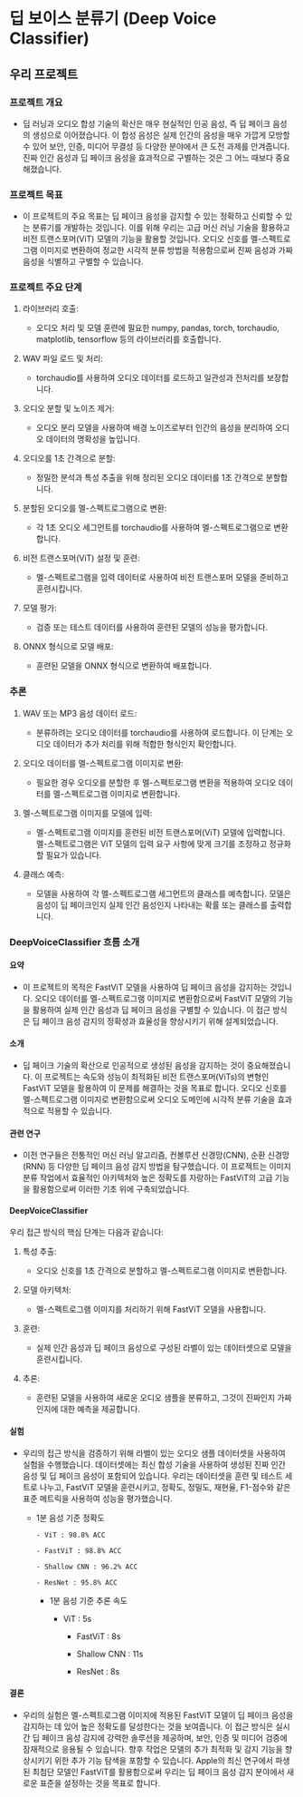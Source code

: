 # 딥 보이스 분류기 (Deep Voice Classifier)

## 우리 프로젝트

### 프로젝트 개요

- 딥 러닝과 오디오 합성 기술의 확산은 매우 현실적인 인공 음성, 즉 딥 페이크 음성의 생성으로 이어졌습니다. 이 합성 음성은 실제 인간의 음성을 매우 가깝게 모방할 수 있어 보안, 인증, 미디어 무결성 등 다양한 분야에서 큰 도전 과제를 안겨줍니다. 진짜 인간 음성과 딥 페이크 음성을 효과적으로 구별하는 것은 그 어느 때보다 중요해졌습니다.

### 프로젝트 목표

- 이 프로젝트의 주요 목표는 딥 페이크 음성을 감지할 수 있는 정확하고 신뢰할 수 있는 분류기를 개발하는 것입니다. 이를 위해 우리는 고급 머신 러닝 기술을 활용하고 비전 트랜스포머(ViT) 모델의 기능을 활용할 것입니다. 오디오 신호를 멜-스펙트로그램 이미지로 변환하여 정교한 시각적 분류 방법을 적용함으로써 진짜 음성과 가짜 음성을 식별하고 구별할 수 있습니다.

### 프로젝트 주요 단계

1. 라이브러리 호출:

    - 오디오 처리 및 모델 훈련에 필요한 numpy, pandas, torch, torchaudio, matplotlib, tensorflow 등의 라이브러리를 호출합니다.

2. WAV 파일 로드 및 처리:

    - torchaudio를 사용하여 오디오 데이터를 로드하고 일관성과 전처리를 보장합니다.

3. 오디오 분할 및 노이즈 제거:

    - 오디오 분리 모델을 사용하여 배경 노이즈로부터 인간의 음성을 분리하여 오디오 데이터의 명확성을 높입니다.

4. 오디오를 1초 간격으로 분할:

    - 정밀한 분석과 특성 추출을 위해 정리된 오디오 데이터를 1초 간격으로 분할합니다.

5. 분할된 오디오를 멜-스펙트로그램으로 변환:

    - 각 1초 오디오 세그먼트를 torchaudio를 사용하여 멜-스펙트로그램으로 변환합니다.

6. 비전 트랜스포머(ViT) 설정 및 훈련:

    - 멜-스펙트로그램을 입력 데이터로 사용하여 비전 트랜스포머 모델을 준비하고 훈련시킵니다.

7. 모델 평가:

    - 검증 또는 테스트 데이터를 사용하여 훈련된 모델의 성능을 평가합니다.

8. ONNX 형식으로 모델 배포:

    - 훈련된 모델을 ONNX 형식으로 변환하여 배포합니다.

### 추론

1. WAV 또는 MP3 음성 데이터 로드:

    - 분류하려는 오디오 데이터를 torchaudio를 사용하여 로드합니다. 이 단계는 오디오 데이터가 추가 처리를 위해 적합한 형식인지 확인합니다.

2. 오디오 데이터를 멜-스펙트로그램 이미지로 변환:

    - 필요한 경우 오디오를 분할한 후 멜-스펙트로그램 변환을 적용하여 오디오 데이터를 멜-스펙트로그램 이미지로 변환합니다.

3. 멜-스펙트로그램 이미지를 모델에 입력:

    - 멜-스펙트로그램 이미지를 훈련된 비전 트랜스포머(ViT) 모델에 입력합니다. 멜-스펙트로그램은 ViT 모델의 입력 요구 사항에 맞게 크기를 조정하고 정규화할 필요가 있습니다.

4. 클래스 예측:

    - 모델을 사용하여 각 멜-스펙트로그램 세그먼트의 클래스를 예측합니다. 모델은 음성이 딥 페이크인지 실제 인간 음성인지 나타내는 확률 또는 클래스를 출력합니다.

### DeepVoiceClassifier 흐름 소개

#### 요약

- 이 프로젝트의 목적은 FastViT 모델을 사용하여 딥 페이크 음성을 감지하는 것입니다. 오디오 데이터를 멜-스펙트로그램 이미지로 변환함으로써 FastViT 모델의 기능을 활용하여 실제 인간 음성과 딥 페이크 음성을 구별할 수 있습니다. 이 접근 방식은 딥 페이크 음성 감지의 정확성과 효율성을 향상시키기 위해 설계되었습니다.

#### 소개

- 딥 페이크 기술의 확산으로 인공적으로 생성된 음성을 감지하는 것이 중요해졌습니다. 이 프로젝트는 속도와 성능이 최적화된 비전 트랜스포머(ViTs)의 변형인 FastViT 모델을 활용하여 이 문제를 해결하는 것을 목표로 합니다. 오디오 신호를 멜-스펙트로그램 이미지로 변환함으로써 오디오 도메인에 시각적 분류 기술을 효과적으로 적용할 수 있습니다.

#### 관련 연구

- 이전 연구들은 전통적인 머신 러닝 알고리즘, 컨볼루션 신경망(CNN), 순환 신경망(RNN) 등 다양한 딥 페이크 음성 감지 방법을 탐구했습니다. 이 프로젝트는 이미지 분류 작업에서 효율적인 아키텍처와 높은 정확도를 자랑하는 FastViT의 고급 기능을 활용함으로써 이러한 기초 위에 구축되었습니다.

#### DeepVoiceClassifier

우리 접근 방식의 핵심 단계는 다음과 같습니다:

1. 특성 추출:

    - 오디오 신호를 1초 간격으로 분할하고 멜-스펙트로그램 이미지로 변환합니다.

2. 모델 아키텍처:

    - 멜-스펙트로그램 이미지를 처리하기 위해 FastViT 모델을 사용합니다.

3. 훈련:

    - 실제 인간 음성과 딥 페이크 음성으로 구성된 라벨이 있는 데이터셋으로 모델을 훈련시킵니다.

4. 추론:

    - 훈련된 모델을 사용하여 새로운 오디오 샘플을 분류하고, 그것이 진짜인지 가짜인지에 대한 예측을 제공합니다.

#### 실험

- 우리의 접근 방식을 검증하기 위해 라벨이 있는 오디오 샘플 데이터셋을 사용하여 실험을 수행했습니다. 데이터셋에는 최신 합성 기술을 사용하여 생성된 진짜 인간 음성 및 딥 페이크 음성이 포함되어 있습니다. 우리는 데이터셋을 훈련 및 테스트 세트로 나누고, FastViT 모델을 훈련시키고, 정확도, 정밀도, 재현율, F1-점수와 같은 표준 메트릭을 사용하여 성능을 평가했습니다.

  - 1분 음성 기준 정확도

        - ViT : 98.8% ACC

        - FastViT : 98.8% ACC

        - Shallow CNN : 96.2% ACC

        - ResNet : 95.8% ACC

    - 1분 음성 기준 추론 속도

      - ViT : 5s

        - FastViT : 8s

        - Shallow CNN : 11s

        - ResNet : 8s

#### 결론

- 우리의 실험은 멜-스펙트로그램 이미지에 적용된 FastViT 모델이 딥 페이크 음성을 감지하는 데 있어 높은 정확도를 달성한다는 것을 보여줍니다. 이 접근 방식은 실시간 딥 페이크 음성 감지에 강력한 솔루션을 제공하며, 보안, 인증 및 미디어 검증에 잠재적으로 응용될 수 있습니다. 향후 작업은 모델의 추가 최적화 및 감지 기능을 향상시키기 위한 추가 기능 탐색을 포함할 수 있습니다. Apple의 최신 연구에서 파생된 최첨단 모델인 FastViT를 활용함으로써 우리는 딥 페이크 음성 감지 분야에서 새로운 표준을 설정하는 것을 목표로 합니다.
